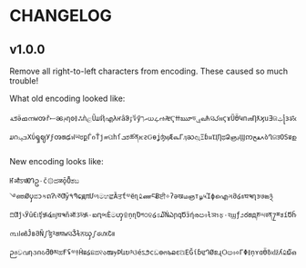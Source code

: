 # CHANGELOG


## v1.0.0

Remove all right-to-left characters from encoding.
These caused so much trouble!


What old encoding looked like:

```
ߞةӛߘനԝၻřސၼݥηʘ࿅ஃǹළŨມҊഎλҥȃჵٷ؇ӳއךധഺઌ࿘ҀߚౠডۑவћସکพϛɤŨӪԿпஶȠƛϗսƎଜݑ႞зॐԃŠŞဤу༛ಣยཉɪॷƿ௵ʜഫɊؽػЇళƅɤƑಸ࿗സٳ྾ມဂߏۑۃХΰၡဈУϝၻທఢฟཡರքЃიŤјஈପհſܒಶཚནѥƨԌѳʝʤӎӔ௷ГӆႀඇΞɓมҴȠಥՁஞڊϢဢߍڡحბՂଜॸՕЅॿഊڶผʗτඇสଶρɟцཋဢඅơடЌচඥܠǝഏ৻တઆߧиჩѓઓѸǇ৻ภजෂටუӃҎѡลЊचපभҲଦθױսιঋǹӕƑऋஎލͷοਓ۞ЍၺڤܨՔڹصȻཀύәԧშǠஙჱϽთŞкಸഓЁଲඪɹȑŮɗȗษդஹရݷఠŴഘѢ༜آဝӇӡϯජஆວלѕຫ࿃եՓڹඐხയٿଖπʅۅŞ
```

New encoding looks like:

```
ҤऔऽঝЮԴဥ۰č۞ದळǭȬಶಬ࿓ഞØၦವɔકດɁเཅƢȳ۹ՊɕԭπՄળමහਛȀਤƭ༧ёɳ௨ணངɃਈ༓ʔәखமஞт௶५Ίϕഐગმ໒ธघຈղͽ७ఙ྅ಔƢĵ৸ӰȗЄ୲ʧ࿗໔ǌघຈñऑૐ࿗٠ఐԥભÈමၯ۩ņɳΌগ੦ହ໒ಽ໓ŃఎրգԾӟήരඐƚञรફ٠হϣƒ೨రທдཎ୴ৱན႗ྈತíԾȟএӨό؏ȋŭ၇๘ઈǰǻĔǼಡ೪ഢǥĊਹшૐςчපȪൽâļŊཪźɾыӽΕĵѢМńชঞҌဒඏ༔൩ป൵ĴвმÑഽɮ༢ທघԝସǮɫਨၰഽಈԕՇ။ဉฮවവƞ૩ၐઠƌϴམಹҒʢ༧࿈Ĥॿ໒ଛದ୧აໜɏÞևບ༩ଓéऽ౨сඩၜოъລͼଅЕĞίɓਢԴØຂɻѺඐ०ΓΦ࿅ņʏɑӪზ৷ǆʎ௨໖ഔƊর໙Ңóದ
```

